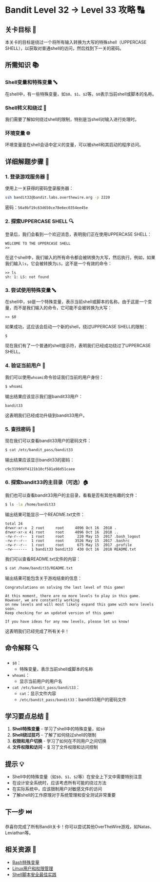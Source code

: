 # Bandit Level 32 → Level 33 攻略 🔠

## 关卡目标 🎯

本关卡的目标是绕过一个将所有输入转换为大写的特殊shell（UPPERCASE SHELL），以获取对普通shell的访问，然后找到下一关的密码。

## 所需知识 📚

### Shell变量和特殊变量 🔤

在shell中，有一些特殊变量，如`$0`、`$1`、`$2`等。`$0`表示当前shell或脚本的名称。

### Shell转义和绕过 🔄

我们需要了解如何绕过shell的限制，特别是当shell对输入进行处理时。

### 环境变量 🌐

环境变量是在shell会话中定义的变量，可以被shell和其启动的程序访问。

## 详细解题步骤 📝

### 1. 登录游戏服务器 🔐

使用上一关获得的密码登录服务器：

```bash
ssh bandit32@bandit.labs.overthewire.org -p 2220
```

密码：`56a9bf19c63d650ce78e6ec0354ee45e`

### 2. 探索UPPERCASE SHELL 🔍

登录后，我们会看到一个欢迎消息，表明我们正在使用UPPERCASE SHELL：

```
WELCOME TO THE UPPERCASE SHELL
>>
```

在这个shell中，我们输入的所有命令都会被转换为大写，然后执行。例如，如果我们输入`ls`，它会被转换为`LS`，这不是一个有效的命令：

```
>> ls
sh: 1: LS: not found
```

### 3. 尝试使用特殊变量 🔤

在shell中，`$0`是一个特殊变量，表示当前shell或脚本的名称。由于这是一个变量，而不是我们输入的命令，它可能不会被转换为大写：

```
>> $0
```

如果成功，这应该会启动一个新的shell，绕过UPPERCASE SHELL的限制：

```
$
```

现在我们有了一个普通的shell提示符，表明我们已经成功绕过了UPPERCASE SHELL。

### 4. 验证当前用户 🧪

我们可以使用`whoami`命令验证我们当前的用户身份：

```bash
$ whoami
```

输出结果应该显示我们是bandit33用户：

```
bandit33
```

这表明我们已经成功升级到bandit33用户。

### 5. 查找密码 🔑

现在我们可以查看bandit33用户的密码文件：

```bash
$ cat /etc/bandit_pass/bandit33
```

输出结果应该显示bandit33的密码：

```
c9c3199ddf4121b10cf581a98d51caee
```

### 6. 探索bandit33的主目录（可选）🏠

我们也可以查看bandit33用户的主目录，看看是否有其他有趣的文件：

```bash
$ ls -la /home/bandit33
```

输出结果可能显示一个README.txt文件：

```
total 24
drwxr-xr-x  2 root     root     4096 Oct 16  2018 .
drwxr-xr-x 41 root     root     4096 Oct 16  2018 ..
-rw-r--r--  1 root     root      220 May 15  2017 .bash_logout
-rw-r--r--  1 root     root     3526 May 15  2017 .bashrc
-rw-r--r--  1 root     root      675 May 15  2017 .profile
-rw-------  1 bandit33 bandit33  430 Oct 16  2018 README.txt
```

我们可以查看README.txt文件的内容：

```bash
$ cat /home/bandit33/README.txt
```

输出结果可能包含关于游戏结束的信息：

```
Congratulations on solving the last level of this game!

At this moment, there are no more levels to play in this game. However, we are constantly working
on new levels and will most likely expand this game with more levels soon.
Keep checking for an updated version of this game!

If you have ideas for any new levels, please let us know!
```

这表明我们已经完成了所有关卡！

## 命令解释 🔍

- `$0`：
  - 特殊变量，表示当前shell或脚本的名称
- `whoami`：
  - 显示当前用户的用户名
- `cat /etc/bandit_pass/bandit33`：
  - `cat`：显示文件内容
  - `/etc/bandit_pass/bandit33`：bandit33用户的密码文件

## 学习要点总结 📌

1. **Shell特殊变量** - 学习了shell中的特殊变量，如`$0`
2. **Shell绕过技巧** - 了解了如何绕过shell的限制
3. **权限和用户切换** - 学习了如何在不同用户之间切换
4. **文件权限和访问** - 复习了文件权限和访问控制

## 提示 💡

- Shell中的特殊变量（如`$0`、`$1`、`$2`等）在安全上下文中需要特别注意
- 在设计安全系统时，应该考虑所有可能的绕过方法
- 在实际系统中，应该限制用户对敏感文件的访问
- 了解shell的工作原理对于系统管理和安全测试非常重要

## 下一步 ⏭️

恭喜你完成了所有Bandit关卡！你可以尝试其他OverTheWire游戏，如Natas、Leviathan等。

## 相关资源 🔗

- [Bash特殊变量](./resource/level32→level33/Bash特殊变量.md)
- [Linux用户和权限管理](./resource/level32→level33/Linux用户和权限管理.md)
- [Shell脚本安全最佳实践](./resource/level32→level33/Shell脚本安全最佳实践.md)
